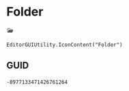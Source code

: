 # Folder
![](/img/Folder.png)

``` CSharp
EditorGUIUtility.IconContent("Folder")
```
## GUID
```
-8977133471426761264
```
